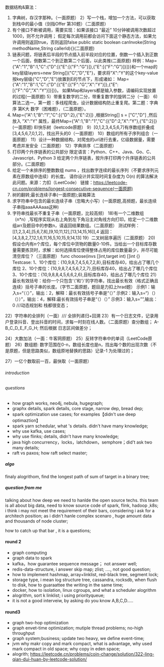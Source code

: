 数据结构&算法：
1)	字典树，存汉字那种。（一面原题）
2）写一个栈，增加一个方法，可以获取到栈中的最小值（剑指Offer 第30题）（二面原题）
3) 有个接口不断被调用，需要实现：如果该接口  “最近” 10分钟被调用次数超过1000，则不允许调用；
假定每次调用前都会访问下面这个静态方法，如果允许调用则返回true，否则返回false
public static boolean canInvoke(String methodName,String callerId){}(二面原题)
4) 链表问题，将链表后半段的节点插入前半段对应的位置，倒数一个插入到正数一个后面，倒数第二个到正数第二个后面，以此类推(二面原题)
 样例：Map={"A":"1","B":1,"C":{"D":[{"E":[{"F":"G"}]},{"E":[{"F":"G"}]}]}}和一个map的key层级layers=new String[]{"C","D","E"}，要求将"X":"Y"的这个key-value 按key层级{"C","D","E"}放置到E的节点下，形成诸如：
Map={"A":"1","B":1,"C":{"D":[{"E":[{"F":"G","X":"Y"}]},{"E":[{"F":"G","X":"Y"}]}]}}。
如果Map和layers都是输入参数，请编码实现放置的过程(一面原题)
5）带重复数字的二分，带重复数字的旋转二分（一面）
6)算法二选一，第一题：多线程爬虫，设计数据结构防止重复爬。第二题：字典序 第K大 数字（困难题），（二面原题）。
7) Map={"A":1,"B":"1","C":[{"D":2},{"E":2}]} ,根据String[] s = ["C","D"] ,然后放入 "X":"Y" 属性，最终Map={"A":1,"B":"1","C":[{"D":2,"X":"Y"},{"E":2}]}(一面原题)
8)快乐树（leetcode原题）
9）[0,1,2,3,4,5,6,7]有序数组折叠成[3,4,5,6,7,0,1,2]，找出开头的0（一面原题）
10）数组的所有子序列组合（一面原题）
11）设计一种数据结构，对爬虫的url进行去重，亿级数据量，需要考虑并发安全（二面原题）
12）字典排序（二面原题）
13) 打印两个升序链表的公共部分
限定语言：Python、C++、Java、Go、C、Javascript、Python 3
给定两个升序链表，按升序打印两个升序链表的公共部分。(二面原题)
14) 给定一个未排序的整数数组 nums ，找出数字连续的最长序列（不要求序列元素在原数组中连续）的长度。
请你设计并实现时间复杂度为 O(n) 的算法解决此问题。来源：力扣（LeetCode）
链接：https://leetcode-cn.com/problems/longest-consecutive-sequence(一面原题)
15) 树的翻转;最长连续子串(一面原题);装箱算法
16) 求字符串中包含的最长连续子串（忽略大小写）(一面原题,高频题，最长连续子串指aaaAAAaaa这种)
17) 字符串找最长不重复子串（一面原题，比较高频）
18)有一个二维数组（n*n）,写程序实现从右上角到左下角沿主对角线方向打印。给定一个二维数组arr及题目中的参数n，请返回结果数组。（二面原题）
测试样例：
[[1,2,3,4],[5,6,7,8],[9,10,11,12],[13,14,15,16]],4
返回：
[4,3,8,2,7,12,1,6,11,16,5,10,15,9,14,13]
19）二叉树层序遍历（二面原题）
20)假设仓内有n个库位，每个库位中货物的数量0-10件。当给出一个目标库存数量需要拣货时，求解：如何选择库位使得整体占用的库位数量最少，并尽可能清空库位？（三面原题）
func choose(invs []int,target int) []int {}
Testcase:
1、10个库位：{10,9,8,7,4,5,6,7,2,8},目标库存40，给出占了哪几个库位
2、10个库位：{10,9,8,7,4,5,6,7,2,7},目标库存40，给出占了哪几个库位
3、10个库位：{10,9,8,8,4,5,6,6,2,6},目标库存40，给出占了哪几个库位
21）最长有效括号：给你一个只包含‘（’和‘）’的字符串，找出最长有效（格式正确且连续）括号子串的长度。（字节二面原题，题目是力扣上hrad题）
示例1：输入s=“（（）”，输出：2，解释：最长有效括号子串是“（）”
示例2：输入s=“）（）（））”，输出：4，解释:最长有效括号子串是“（）（）”
示例3：输入s=””,输出：0
///动态规划和 栈都很变态；

22）字符串的全排列（一面）///
全排列递归+回溯
23）有一个日志文件，记录用户登录抖音、登出抖音的时间，求每一时刻在线人数。（二面原题）查分数组；
A-B_C_D_E_F_G_H; 
然后根据 日志区间做差分； 

24）大数加法（一面：牛客网原题）
25）反转字符串中的单词（LeetCode原题）
26）数组题: 数字范围在0-n，数组长度也是n，找出每个数的出现次数（不是原题，但是思路类似，数组原地替换的思路）记录-1 为处理过的；

27）一亿个数取前一百，最快取（一面原题）



###### introduction
###### questions
- how graph works, neo4j, nebula, hugegraph;
- graphx details, spark details, core stage, narrow dep, bread dep; 
- spark optimization use cases; for examples【didn't use deep optimaztion】
- spark yarn schedular, what 's details. didn't have many knowledge;
- why use kafka, use cases; 
- why use flinks; details, didn't have many knowledge;
- java high concurrency，locks，latchdown，semphore；did't ask two many details;
- raft vs paxos; how raft select master;
##### algo
finaly alogrithom, find the longest path of sum of target in a binary tree;
##### question from me
talking about how deep we need to hanlde the open source techs. 
this team is all about big data,  need to know source code of spark, flink, hadoop ,k8s; 
i think i may not meet the requirement of their bars, considering i ask for a architech position;
as i didn't hanle complex scenaro , huge amount data and thousands of node cluster;

how to catch up that bar , it is a questions;

#### round 2
- graph computing
- graph data to spark
- kafka，how guarantee sequence message； not answer well; 
- redis-data-structure, i answer skip map; zlist; ...., not good question;
- how to implement hashmap, array+linklist, red-black tree, segment lock;
- storage type, i mean log structure tree, cassandra, rocksdb, when flush to disk, how to guaraattee the writing in the same time;
- docker, how to isolation, linux cgroups, and what a scheduler alogrithm
- alogrithm, sort k linklist; i using priorityqueue; 
- it is not a good interveiw, by asking do you know A,B,C,D.....

#### round3
- graph two-hop optimization
- graph envet-time optimization; mutiple thread problems; no-high throughput
- graph system;business;  update two heavy, we define event-time;
- jvm why makr copy and mark compact, what is advantage, why used mark compact in old space; why copy in eden space;
- alogrith; https://leetcode.cn/problems/coin-change/solution/322-ling-qian-dui-huan-by-leetcode-solution/
